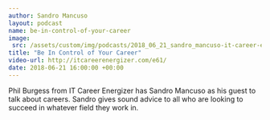 ```yaml
---
author: Sandro Mancuso
layout: podcast
name: be-in-control-of-your-career
image:
 src: /assets/custom/img/podcasts/2018_06_21_sandro_mancuso-it-career-energizer.png
title: "Be In Control of Your Career"
video-url: http://itcareerenergizer.com/e61/
date: 2018-06-21 16:00:00 +00:00
---
```


Phil Burgess from IT Career Energizer has Sandro Mancuso as his guest to talk about careers. Sandro gives sound advice to all who are looking to succeed in whatever field they work in. 